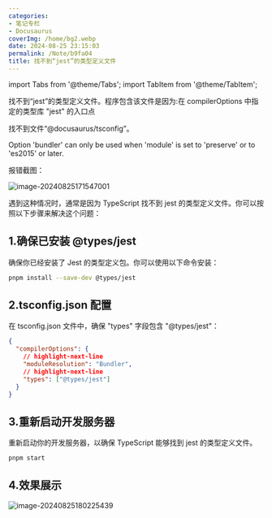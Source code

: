 ```yaml
---
categories:
- 笔记专栏
- Docusaurus
coverImg: /home/bg2.webp
date: 2024-08-25 23:15:03
permalink: /Note/b9fa04
title: 找不到“jest”的类型定义文件
---
```

import Tabs from '@theme/Tabs';
import TabItem from '@theme/TabItem';

找不到“jest”的类型定义文件。程序包含该文件是因为:在 compilerOptions 中指定的类型库 "jest" 的入口点

找不到文件“@docusaurus/tsconfig”。

Option 'bundler' can only be used when 'module' is set to 'preserve' or to 'es2015' or later.

报错截图：

![image-20240825171547001](https://ice.frostsky.com/2024/08/25/ba1952550d0e43d32ab87e1d967ea1b2.png)

遇到这种情况时，通常是因为 TypeScript 找不到 jest 的类型定义文件。你可以按照以下步骤来解决这个问题：

## 1.确保已安装 @types/jest

确保你已经安装了 Jest 的类型定义包。你可以使用以下命令安装：

<Tabs>
<TabItem value="ts" label="pnmm">

```sh
pnpm install --save-dev @types/jest
```

## 2.tsconfig.json 配置

在 tsconfig.json 文件中，确保 "types" 字段包含 "@types/jest"：

```json
{
  "compilerOptions": {
    // highlight-next-line
    "moduleResolution": "Bundler",
    // highlight-next-line
    "types": ["@types/jest"]
  }
}
```

</TabItem>
</Tabs>

## 3.重新启动开发服务器

重新启动你的开发服务器，以确保 TypeScript 能够找到 jest 的类型定义文件。

```sh
pnpm start
```

## 4.效果展示

![image-20240825180225439](https://ice.frostsky.com/2024/08/25/38f04b86a62cc2bdf9ab8ccac5538e86.png)
